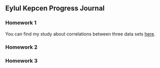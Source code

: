 ## Eylul Kepcen Progress Journal

### Homework 1
You can find my study about correlations between three data sets [here](files/Homework1.html).

### Homework 2
### Homework 3
